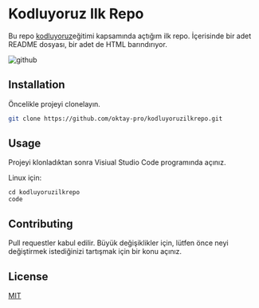 # Kodluyoruz Ilk Repo

Bu repo [kodluyoruz](https://www.kodluyoruz.org)eğitimi kapsamında açtığım ilk repo. İçerisinde bir adet README dosyası, bir adet de HTML barındırıyor.

![github](https://i.hizliresim.com/o0eapir.png)

## Installation

Öncelikle projeyi clonelayın. 

```bash
git clone https://github.com/oktay-pro/kodluyoruzilkrepo.git
```


## Usage

Projeyi klonladıktan sonra Visiual Studio Code programında açınız.

Linux için:
```linux
cd kodluyoruzilkrepo
code
```
## Contributing
Pull requestler kabul edilir. Büyük değişiklikler için, lütfen önce neyi değiştirmek istediğinizi tartışmak için bir konu açınız.

## License
[MIT](https://choosealicense.com/licenses/mit/)